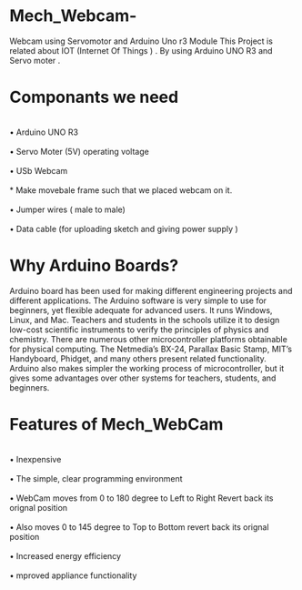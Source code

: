 # Mech_Webcam-
Webcam using Servomotor and Arduino Uno r3 Module
This Project is related about IOT (Internet Of Things ) . By using Arduino UNO R3 and Servo moter .
<h1> Componants we need </h1> 
<br> • Arduino UNO R3 </br>
<br> • Servo Moter (5V) operating voltage </br>
<br> • USb Webcam  </br>
<br>   * Make movebale frame such that we placed webcam on it.</br>
<br> • Jumper wires ( male to male) </br>
<br> • Data cable (for uploading sketch and giving power supply ) </br>
<h1>Why Arduino Boards? </h1> 
<p> Arduino board has been used for making different engineering projects and different applications. The Arduino software is very simple to use for beginners, yet flexible adequate for advanced users. It runs Windows, Linux, and Mac. Teachers and students in the schools utilize it to design low-cost scientific instruments to verify the principles of physics and chemistry. There are numerous other microcontroller platforms obtainable for physical computing. The Netmedia’s BX-24, Parallax Basic Stamp, MIT’s Handyboard, Phidget, and many others present related functionality.
Arduino also makes simpler the working process of microcontroller, but it gives some advantages over other systems for teachers, students, and beginners.
</p>
<h1> Features of Mech_WebCam </h1>
<br> • Inexpensive</br>
<br> • The simple, clear programming environment </br>
<br> • WebCam moves from 0 to 180 degree to Left to Right Revert back its orignal position  </br>
<br> • Also moves 0 to 145 degree to Top to Bottom revert back its orignal position </br>
<br> • Increased energy efficiency </br>
<br> • mproved appliance functionality </br>
